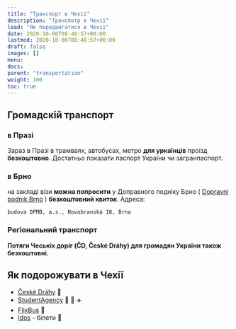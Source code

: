 ```yaml
---
title: "Транспорт в Чехії"
description: "Транспотр в Чехії"
lead: "Як передвигатися в Чехії"
date: 2020-10-06T08:48:57+00:00
lastmod: 2020-10-06T08:48:57+00:00
draft: false
images: []
menu:
docs:
parent: "transportation"
weight: 100
toc: true
---
```



## Громадскій транспорт
### в Празі
Зараз в Празі в трамваях, автобусах, метро **для уркаїнців** проїзд **безкоштовно**.
Достатньо показати паспорт України чи загранпаспорт.

### в Брно
на закладі візи **можна попросити** у Доправного подніку Брно ( [Dopravni podnik Brno](https://www.dpmb.cz/cs/novinky/all)  ) **безкоштовний квиток**.
Адреса:
```
budova DPMB, a.s., Novobranská 18, Brno

```

### Регіональний транспорт

**Потяги Чеськіх доріг (ČD, České Dráhy) для громадян України також безкоштовні.**


## Як подорожувати в Чехії
* [České Dráhy](https://www.cd.cz/spojeni-a-jizdenka/apiform?hist=true&gclid=CjwKCAiA4KaRBhBdEiwAZi1zzqhduMjo8w5uGXwx5SMe66XyNzr7X1JH9OGAlpEnD3IxBALaBQqhTBoCZwUQAvD_BwE) :train:
* [StudentAgency](https://www.studentagency.cz/#form-2) :bus: :train: :airplane:
* [FlixBus](https://www.flixbus.ua/?noRedirect=true) :bus:
* [Idos](https://idos.idnes.cz/vlakyautobusymhdvse/spojeni/) - білети :ticket:

